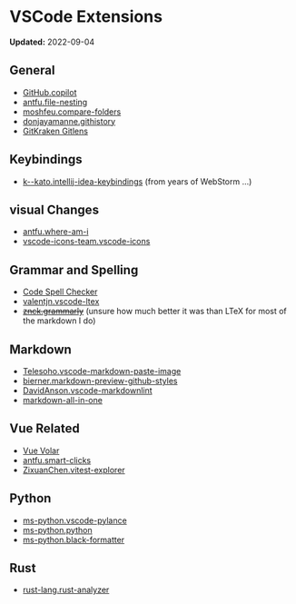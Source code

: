 # VSCode Extensions

**Updated:** 2022-09-04

## General

- [GitHub.copilot](https://marketplace.visualstudio.com/items?itemName=GitHub.copilot)
- [antfu.file-nesting](https://marketplace.visualstudio.com/items?itemName=antfu.file-nesting)
- [moshfeu.compare-folders](https://marketplace.visualstudio.com/items?itemName=moshfeu.compare-folders)
- [donjayamanne.githistory](https://marketplace.visualstudio.com/items?itemName=donjayamanne.githistory)
- [GitKraken Gitlens](https://marketplace.visualstudio.com/items?itemName=eamodio.gitlens)

## Keybindings

- [k--kato.intellij-idea-keybindings](https://marketplace.visualstudio.com/items?itemName=k--kato.intellij-idea-keybindings) (from years of WebStorm ...)

## visual Changes

- [antfu.where-am-i](https://marketplace.visualstudio.com/items?itemName=antfu.where-am-i)
- [vscode-icons-team.vscode-icons](https://marketplace.visualstudio.com/items?itemName=vscode-icons-team.vscode-icons)

## Grammar and Spelling

- [Code Spell Checker](https://marketplace.visualstudio.com/items?itemName=streetsidesoftware.code-spell-checker)
- [valentjn.vscode-ltex](https://marketplace.visualstudio.com/items?itemName=valentjn.vscode-ltex)
- ~~[znck.grammarly](https://marketplace.visualstudio.com/items?itemName=znck.grammarly)~~ (unsure how much better it was than LTeX for most of the markdown I do)

## Markdown

- [Telesoho.vscode-markdown-paste-image](https://marketplace.visualstudio.com/items?itemName=Telesoho.vscode-markdown-paste-image)
- [bierner.markdown-preview-github-styles](https://marketplace.visualstudio.com/items?itemName=bierner.markdown-preview-github-styles)
- [DavidAnson.vscode-markdownlint](https://marketplace.visualstudio.com/items?itemName=DavidAnson.vscode-markdownlint)
- [markdown-all-in-one](https://marketplace.visualstudio.com/items?itemName=yzhang.markdown-all-in-one)

## Vue Related

- [Vue Volar](https://marketplace.visualstudio.com/items?itemName=Vue.volar)
- [antfu.smart-clicks](https://marketplace.visualstudio.com/items?itemName=antfu.smart-clicks)
- [ZixuanChen.vitest-explorer](https://marketplace.visualstudio.com/items?itemName=ZixuanChen.vitest-explorer)

## Python

- [ms-python.vscode-pylance](https://marketplace.visualstudio.com/items?itemName=ms-python.vscode-pylance)
- [ms-python.python](https://marketplace.visualstudio.com/items?itemName=ms-python.python)
- [ms-python.black-formatter](https://marketplace.visualstudio.com/items?itemName=ms-python.black-formatter)

## Rust

- [rust-lang.rust-analyzer](https://marketplace.visualstudio.com/items?itemName=rust-lang.rust-analyzer)
